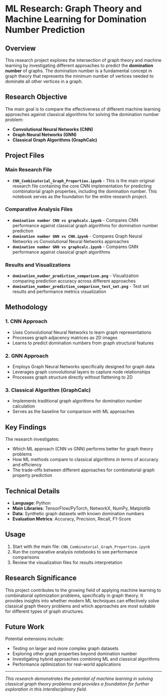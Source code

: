 # ML Research: Graph Theory and Machine Learning for Domination Number Prediction

## Overview

This research project explores the intersection of graph theory and machine learning by investigating different approaches to predict the **domination number** of graphs. The domination number is a fundamental concept in graph theory that represents the minimum number of vertices needed to dominate all other vertices in a graph.

## Research Objective

The main goal is to compare the effectiveness of different machine learning approaches against classical algorithms for solving the domination number problem:

- **Convolutional Neural Networks (CNN)**
- **Graph Neural Networks (GNN)** 
- **Classical Graph Algorithms (GraphCalc)**

## Project Files

### Main Research File
- **`CNN_Combinatorial_Graph_Properties.ipynb`** - This is the main original research file containing the core CNN implementation for predicting combinatorial graph properties, including the domination number. This notebook serves as the foundation for the entire research project.

### Comparative Analysis Files
- **`domination number CNN vs graphcalc.ipynb`** - Compares CNN performance against classical graph algorithms for domination number prediction
- **`domination number GNN vs CNN.ipynb`** - Compares Graph Neural Networks vs Convolutional Neural Networks approaches
- **`domination number GNN vs graphcalc.ipynb`** - Compares GNN performance against classical graph algorithms

### Results and Visualizations
- **`domination_number_prediction_comparison.png`** - Visualization comparing prediction accuracy across different approaches
- **`domination_number_prediction_comparison_test_set.png`** - Test set results and performance metrics visualization

## Methodology

### 1. CNN Approach
- Uses Convolutional Neural Networks to learn graph representations
- Processes graph adjacency matrices as 2D images
- Learns to predict domination numbers from graph structural features

### 2. GNN Approach  
- Employs Graph Neural Networks specifically designed for graph data
- Leverages graph convolutional layers to capture node relationships
- Processes graph structure directly without flattening to 2D

### 3. Classical Algorithm (GraphCalc)
- Implements traditional graph algorithms for domination number calculation
- Serves as the baseline for comparison with ML approaches

## Key Findings

The research investigates:
- Which ML approach (CNN vs GNN) performs better for graph theory problems
- How ML methods compare to classical algorithms in terms of accuracy and efficiency
- The trade-offs between different approaches for combinatorial graph property prediction

## Technical Details

- **Language**: Python
- **Main Libraries**: TensorFlow/PyTorch, NetworkX, NumPy, Matplotlib
- **Data**: Synthetic graph datasets with known domination numbers
- **Evaluation Metrics**: Accuracy, Precision, Recall, F1-Score

## Usage

1. Start with the main file: `CNN_Combinatorial_Graph_Properties.ipynb`
2. Run the comparative analysis notebooks to see performance comparisons
3. Review the visualization files for results interpretation

## Research Significance

This project contributes to the growing field of applying machine learning to combinatorial optimization problems, specifically in graph theory. It provides insights into whether modern ML techniques can effectively solve classical graph theory problems and which approaches are most suitable for different types of graph structures.

## Future Work

Potential extensions include:
- Testing on larger and more complex graph datasets
- Exploring other graph properties beyond domination number
- Investigating hybrid approaches combining ML and classical algorithms
- Performance optimization for real-world applications

---

*This research demonstrates the potential of machine learning in solving classical graph theory problems and provides a foundation for further exploration in this interdisciplinary field.* 